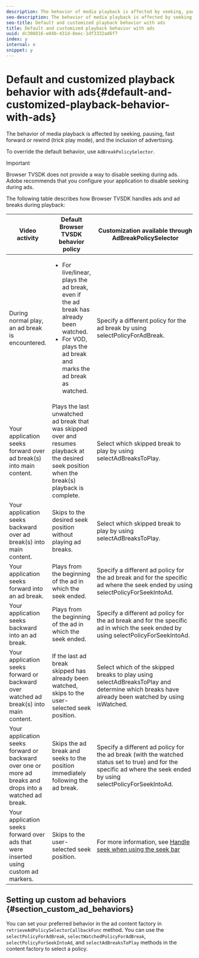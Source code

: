 ```yaml
---
description: The behavior of media playback is affected by seeking, pausing, fast forward or rewind (trick play mode), and the inclusion of advertising.
seo-description: The behavior of media playback is affected by seeking, pausing, fast forward or rewind (trick play mode), and the inclusion of advertising.
seo-title: Default and customized playback behavior with ads
title: Default and customized playback behavior with ads
uuid: dc308816-e04b-431d-8eec-1df3332ad6f7
index: y
internal: n
snippet: y
---
```


# Default and customized playback behavior with ads{#default-and-customized-playback-behavior-with-ads}

The behavior of media playback is affected by seeking, pausing, fast forward or rewind (trick play mode), and the inclusion of advertising.

To override the default behavior, use `AdBreakPolicySelector`.

>[!IMPORTANT]
>
>Browser TVSDK does not provide a way to disable seeking during ads. Adobe recommends that you configure your application to disable seeking during ads.

The following table describes how Browser TVSDK handles ads and ad breaks during playback: 

<table id="table_466538B1C2A646B89EB4F9AA111203BE"> 
 <thead> 
  <tr> 
   <th colname="col1" class="entry"> Video activity </th> 
   <th colname="col2" class="entry"> Default Browser TVSDK behavior policy </th> 
   <th colname="col3" class="entry">Customization available through <span class="codeph"> AdBreakPolicySelector </span> </th> 
  </tr>
 </thead>
 <tbody> 
  <tr> 
   <td colname="col1"> During normal play, an ad break is encountered. </td> 
   <td colname="col2"> 
    <ul id="ul_10D2638676EA4ADDA718E61BD4FDC1D2"> 
     <li id="li_D5CC30F063934C738971E2E8AF00C137"> For live/linear, plays the ad break, even if the ad break has already been watched. </li> 
     <li id="li_D962C0938DA74186AE99D117E5A74E38">For VOD, plays the ad break and marks the ad break as watched. </li> 
    </ul> </td> 
   <td colname="col3">Specify a different policy for the ad break by using <span class="codeph"> selectPolicyForAdBreak</span>. </td> 
  </tr> 
  <tr> 
   <td colname="col1"> Your application seeks forward over ad break(s) into main content. </td> 
   <td colname="col2"> Plays the last unwatched ad break that was skipped over and resumes playback at the desired seek position when the break(s) playback is complete. </td> 
   <td colname="col3">Select which skipped break to play by using <span class="codeph"> selectAdBreaksToPlay</span>. </td> 
  </tr> 
  <tr> 
   <td colname="col1"> Your application seeks backward over ad break(s) into main content. </td> 
   <td colname="col2"> Skips to the desired seek position without playing ad breaks. </td> 
   <td colname="col3">Select which skipped break to play by using <span class="codeph"> selectAdBreaksToPlay</span>.&nbsp;&nbsp;&nbsp;&nbsp;&nbsp;&nbsp;&nbsp;&nbsp;&nbsp;&nbsp;&nbsp;&nbsp;&nbsp;&nbsp;&nbsp;&nbsp;&nbsp;&nbsp;&nbsp;&nbsp;&nbsp; </td> 
  </tr> 
  <tr> 
   <td colname="col1"> Your application seeks forward into an ad break. </td> 
   <td colname="col2"> Plays from the beginning of the ad in which the seek ended. </td> 
   <td colname="col3">Specify a different ad policy for the ad break and for the specific ad where the seek ended by using <span class="codeph"> selectPolicyForSeekIntoAd</span>. </td> 
  </tr> 
  <tr> 
   <td colname="col1"> Your application seeks backward into an ad break. </td> 
   <td colname="col2"> Plays from the beginning of the ad in which the seek ended. </td> 
   <td colname="col3">Specify a different ad policy for the ad break and for the specific ad in which the seek ended by using <span class="codeph"> selectPolicyForSeekIntoAd</span>. </td> 
  </tr> 
  <tr> 
   <td colname="col1"> Your application seeks forward or backward over watched ad break(s) into main content. </td> 
   <td colname="col2"> If the last ad break skipped has already been watched, skips to the user-selected seek position. </td> 
   <td colname="col3">Select which of the skipped breaks to play using <span class="codeph"> selectAdBreaksToPlay</span> and determine which breaks have already been watched by using <span class="codeph"> isWatched</span>. </td> 
  </tr> 
  <tr> 
   <td colname="col1"> Your application seeks forward or backward over one or more ad breaks and drops into a watched ad break. </td> 
   <td colname="col2"> Skips the ad break and seeks to the position immediately following the ad break. </td> 
   <td colname="col3">Specify a different ad policy for the ad break (with the watched status set to true) and for the specific ad where the seek ended by using <span class="codeph"> selectPolicyForSeekIntoAd</span>. </td> 
  </tr> 
  <tr> 
   <td colname="col1"> Your application seeks forward over ads that were inserted using custom ad markers. </td> 
   <td colname="col2"> Skips to the user-selected seek position. </td> 
   <td colname="col3">For more information, see <a href="../../Browser-TVSDK-2.4/content-playback-options-browser-tvsdk/ui-configure/t-psdk-browser-tvsdk-2.4-ui-seek-scrub-bar-display.md" format="dita" scope="local"> Handle seek when using the seek bar</a> </td> 
  </tr> 
 </tbody> 
</table>

## Setting up custom ad behaviors {#section_custom_ad_behaviors}

You can set your preferred behavior in the ad content factory in `retrieveAdPolicySelectorCallbackFunc` method. You can use the `selectPolicyForAdBreak`, `selectWatchedPolicyForAdBreak`, `selectPolicyForSeekIntoAd`, and `selectAdBreaksToPlay` methods in the content factory to select a policy. 
